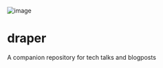 ![image](https://user-images.githubusercontent.com/3109377/105388639-ce937580-5c0e-11eb-936d-d27411413ba3.png)


# draper
A companion repository for tech talks and blogposts 

